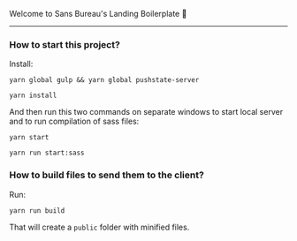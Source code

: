 Welcome to Sans Bureau's Landing Boilerplate 🌈

---

### How to start this project?
Install:

`yarn global gulp && yarn global pushstate-server`

`yarn install`

And then run this two commands on separate windows to start local server and to run compilation of sass files:

`yarn start`

`yarn run start:sass`

### How to build files to send them to the client?

Run:

`yarn run build`

That will create a `public` folder with minified files.
